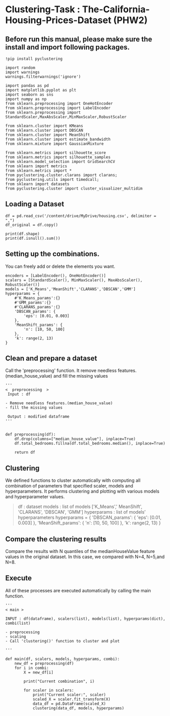 # Clustering-Task : The-California-Housing-Prices-Dataset (PHW2)



## Before run this manual, please make sure the install and import following packages.
```
!pip install pyclustering
```
```
import random
import warnings
warnings.filterwarnings('ignore')

import pandas as pd
import matplotlib.pyplot as plt
import seaborn as sns
import numpy as np
from sklearn.preprocessing import OneHotEncoder
from sklearn.preprocessing import LabelEncoder
from sklearn.preprocessing import StandardScaler,MaxAbsScaler,MinMaxScaler,RobustScaler

from sklearn.cluster import KMeans
from sklearn.cluster import DBSCAN
from sklearn.cluster import MeanShift
from sklearn.cluster import estimate_bandwidth
from sklearn.mixture import GaussianMixture

from sklearn.metrics import silhouette_score
from sklearn.metrics import silhouette_samples
from sklearn.model_selection import GridSearchCV
from sklearn import metrics
from sklearn.metrics import *
from pyclustering.cluster.clarans import clarans;
from pyclustering.utils import timedcall;
from sklearn import datasets
from pyclustering.cluster import cluster_visualizer_multidim
```

## Loading a Dataset
```
df = pd.read_csv('/content/drive/MyDrive/housing.csv', delimiter = ",")
df_original = df.copy()

print(df.shape)
print(df.isnull().sum())
```


## Setting up the combinations.
You can freely add or delete the elements you want. 
```
encoders = [LabelEncoder(), OneHotEncoder()]
scalers = [StandardScaler(), MinMaxScaler(), MaxAbsScaler(), RobustScaler()]
models = ['K_Means','MeanShift','CLARANS','DBSCAN','GMM']
hyperparams = {
    #'K_Means_params':{}
    #'GMM_params':{}
    #'CLARANS_params':{}
    'DBSCAN_params': {
        'eps': [0.01, 0.003] 
    },
    'MeanShift_params': {
        'n': [10, 50, 100]
    },
    'k': range(2, 13)
}

```

## Clean and prepare a dataset 
Call the 'preprocessing' function. It remove needless features.(median_house_value) and fill the missing values
```
'''
<  preprocessing  >
 Input : df

- Remove needless features.(median_house_value)
- fill the missing values

 Output : modified dataframe
'''


def preprocessing(df):
    df.drop(columns=["median_house_value"], inplace=True)
    df.total_bedrooms.fillna(df.total_bedrooms.median(), inplace=True)

    return df

```

## Clustering
We defined functions to cluster automatically with computing all combination of parameters that specified scaler, models and hyperparameters. It performs clustering and plotting with various models and hyperparameter values.

> df : dataset
> models : list of models
> ['K_Means',' MeanShift', 'CLARANS', 'DBSCAN', 'GMM'] 
> hyperparams : list of models’ hyperparameters
> hyperparams = {
'DBSCAN_params': { 'eps': [0.01, 0.003] },
'MeanShift_params': { 'n': [10, 50, 100] },
'k': range(2, 13)
}




## Compare the clustering results 
Compare the results with N quantiles of the medianHouseValue feature values in the original dataset. In this case, we compared with N=4, N=5,and N=8.


## Execute
All of these processes are executed automatically by calling the main function.

```
'''
< main >

INPUT : df(dataframe), scalers(list), models(list), hyperparams(dict), combi(list)

- preprocessing
- scaling
- Call 'clustering()' function to cluster and plot

'''

def main(df, scalers, models, hyperparams, combi):
    new_df = preprocessing(df)
    for i in combi:
        X = new_df[i]

        print("Current combination", i)

        for scaler in scalers:
            print("Current scaler:", scaler)
            scaled_X = scaler.fit_transform(X)
            data_df = pd.DataFrame(scaled_X)
            clustering(data_df, models, hyperparams)
```
